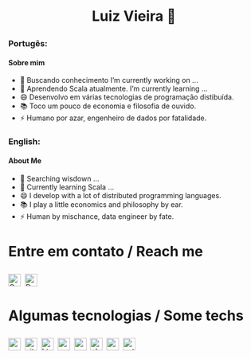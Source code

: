
# <p align=center> Luiz Vieira 👋 </p>
### Portugês:
#### Sobre mim 

- 🔭 Buscando conhecimento I’m currently working on ...
- 🌱 Aprendendo Scala atualmente. I’m currently learning ...
- 😄 Desenvolvo em várias tecnologias de programação distibuída.
- 📚 Toco um pouco de economia e filosofia de ouvido.
- ⚡ Humano por azar, engenheiro de dados por fatalidade.

### English:
#### About Me

- 🔭 Searching wisdown ...
- 🌱 Currently learning Scala ...
- 😄 I develop with a lot of distributed programming languages.
- 📚 I play a little economics and philosophy by ear.
- ⚡ Human by mischance, data engineer by fate.

# <p > Entre em contato / Reach me 

<a href="mailto:vieira.luiz0@gmail.com@gmail.com" target="_blank"><img src="https://img.shields.io/badge/Gmail-D14836?style=flat&logo=gmail&logoColor=white" alt="Gmail Badge" height="25"></a>&nbsp;
<a href="https://dev.to/juniorbnkr" target="_blank"><img src="https://img.shields.io/badge/Dev.to-0A0A0A?style=flat&logo=dev.to&logoColor=white" alt="Dev.to Badge" height="25"></a>&nbsp;


# <p > Algumas tecnologias / Some techs  
<img src="https://img.shields.io/badge/Csharp-05122A?style=flat&logo=csharp" alt="csharp Badge" height="25">&nbsp;
<img src="https://img.shields.io/badge/Git-05122A?style=flat&logo=git" alt="git Badge" height="25">&nbsp;
<img src="https://img.shields.io/badge/Html5-05122A?style=flat&logo=html5" alt="html5 Badge" height="25">&nbsp;
<img src="https://img.shields.io/badge/Mysql-05122A?style=flat&logo=mysql" alt="mysql Badge" height="25">&nbsp;
<img src="https://img.shields.io/badge/Oracle-05122A?style=flat&logo=oracle" alt="oracle Badge" height="25">&nbsp;
<img src="https://img.shields.io/badge/Php-05122A?style=flat&logo=php" alt="php Badge" height="25">&nbsp;
<img src="https://img.shields.io/badge/Postgresql-05122A?style=flat&logo=postgresql" alt="postgresql Badge" height="25">&nbsp;
<img src="https://img.shields.io/badge/Python-05122A?style=flat&logo=python" alt="python Badge" height="25">&nbsp;



<!--
**juniorbnkr/juniorbnkr** is a ✨ _special_ ✨ repository because its `README.md` (this file) appears on your GitHub profile.

Here are some ideas to get you started:

- 🔭 I’m currently working on ...
- 🌱 I’m currently learning ...
- 👯 I’m looking to collaborate on ...
- 🤔 I’m looking for help with ...
- 💬 Ask me about ...
- 📫 How to reach me: ...
- 😄 Pronouns: ...
- ⚡ Fun fact: ...
-->
